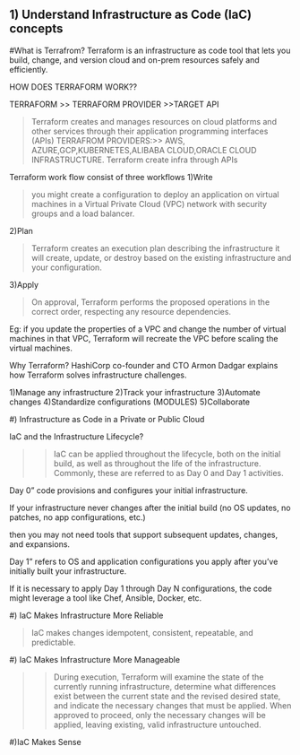 
## 1) Understand Infrastructure as Code (IaC) concepts
#What is Terrafrom?
Terraform is an infrastructure as code tool that lets you build, change, and version cloud and on-prem resources safely and efficiently.

HOW DOES TERRAFORM WORK??

TERRAFORM >> TERRAFORM PROVIDER >>TARGET API
>Terraform creates and manages resources on cloud platforms and other services through their application programming interfaces (APIs)
TERRAFROM PROVIDERS:>>  AWS, AZURE,GCP,KUBERNETES,ALIBABA CLOUD,ORACLE CLOUD INFRASTRUCTURE.
Terraform create infra through APIs

Terraform work flow consist of three workflows
1)Write
>you might create a configuration to deploy an application on virtual machines in a Virtual Private Cloud (VPC) network with security groups and a load balancer.

2)Plan
>Terraform creates an execution plan describing the infrastructure it will create, update, or destroy based on the existing infrastructure and your configuration.

3)Apply

>On approval, Terraform performs the proposed operations in the correct order, respecting any resource dependencies. 

Eg:
     if you update the properties of a VPC and change the number of virtual machines in that VPC, Terraform will recreate the VPC before scaling the virtual machines.

Why Terraform?
HashiCorp co-founder and CTO Armon Dadgar explains how Terraform solves infrastructure challenges.

1)Manage any infrastructure
2)Track your infrastructure
3)Automate changes
4)Standardize configurations (MODULES)
5)Collaborate


#) Infrastructure as Code in a Private or Public Cloud

IaC and the Infrastructure Lifecycle?
>>IaC can be applied throughout the lifecycle, both on the initial build, as well as throughout the life of the infrastructure.
Commonly, these are referred to as Day 0 and Day 1 activities.

Day 0” code provisions and configures your initial infrastructure.

If your infrastructure never changes after the initial build (no OS updates, no patches, no app configurations, etc.) 

then you may not need tools that support subsequent updates, changes, and expansions.

Day 1” refers to OS and application configurations you apply after you’ve initially built your infrastructure.

If it is necessary to apply Day 1 through Day N configurations, the code might leverage a tool like Chef, Ansible, Docker, etc.

#) IaC Makes Infrastructure More Reliable
 >IaC makes changes idempotent, consistent, repeatable, and predictable.
 
#) IaC Makes Infrastructure More Manageable
>>During execution, Terraform will examine the state of the currently running infrastructure, determine what differences exist between the current state and the revised desired state, and indicate the necessary changes that must be applied. When approved to proceed, only the necessary changes will be applied, leaving existing, valid infrastructure untouched.


#)IaC Makes Sense






